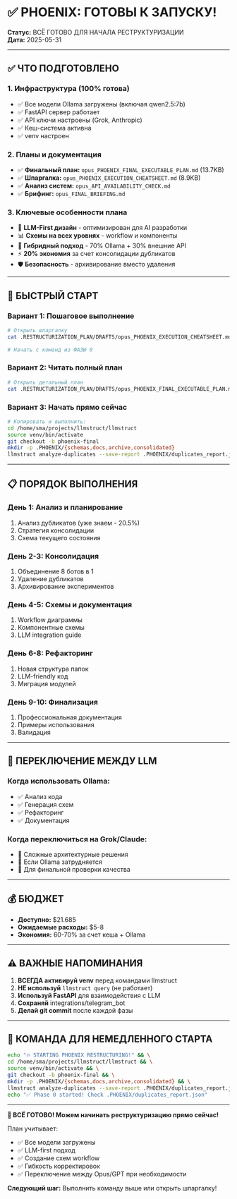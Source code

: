# ✅ PHOENIX: ГОТОВЫ К ЗАПУСКУ!

**Статус:** ВСЁ ГОТОВО ДЛЯ НАЧАЛА РЕСТРУКТУРИЗАЦИИ  
**Дата:** 2025-05-31

---

## ✅ ЧТО ПОДГОТОВЛЕНО

### **1. Инфраструктура (100% готова)**
- ✅ Все модели Ollama загружены (включая qwen2.5:7b)
- ✅ FastAPI сервер работает
- ✅ API ключи настроены (Grok, Anthropic)
- ✅ Кеш-система активна
- ✅ venv настроен

### **2. Планы и документация**
- ✅ **Финальный план:** `opus_PHOENIX_FINAL_EXECUTABLE_PLAN.md` (13.7KB)
- ✅ **Шпаргалка:** `opus_PHOENIX_EXECUTION_CHEATSHEET.md` (8.9KB)
- ✅ **Анализ систем:** `opus_API_AVAILABILITY_CHECK.md`
- ✅ **Брифинг:** `opus_FINAL_BRIEFING.md`

### **3. Ключевые особенности плана**
- 🎯 **LLM-First дизайн** - оптимизирован для AI разработки
- 📊 **Схемы на всех уровнях** - workflow и компоненты
- 🔄 **Гибридный подход** - 70% Ollama + 30% внешние API
- ⚡ **20% экономия** за счет консолидации дубликатов
- 🛡️ **Безопасность** - архивирование вместо удаления

---

## 🚀 БЫСТРЫЙ СТАРТ

### **Вариант 1: Пошаговое выполнение**
```bash
# Открыть шпаргалку
cat .RESTRUCTURIZATION_PLAN/DRAFTS/opus_PHOENIX_EXECUTION_CHEATSHEET.md

# Начать с команд из ФАЗЫ 0
```

### **Вариант 2: Читать полный план**
```bash
# Открыть детальный план
cat .RESTRUCTURIZATION_PLAN/DRAFTS/opus_PHOENIX_FINAL_EXECUTABLE_PLAN.md
```

### **Вариант 3: Начать прямо сейчас**
```bash
# Копировать и выполнить:
cd /home/sma/projects/llmstruct/llmstruct
source venv/bin/activate
git checkout -b phoenix-final
mkdir -p .PHOENIX/{schemas,docs,archive,consolidated}
llmstruct analyze-duplicates --save-report .PHOENIX/duplicates_report.json
```

---

## 📋 ПОРЯДОК ВЫПОЛНЕНИЯ

### **День 1: Анализ и планирование**
1. Анализ дубликатов (уже знаем - 20.5%)
2. Стратегия консолидации
3. Схема текущего состояния

### **День 2-3: Консолидация**
1. Объединение 8 ботов в 1
2. Удаление дубликатов
3. Архивирование экспериментов

### **День 4-5: Схемы и документация**
1. Workflow диаграммы
2. Компонентные схемы
3. LLM integration guide

### **День 6-8: Рефакторинг**
1. Новая структура папок
2. LLM-friendly код
3. Миграция модулей

### **День 9-10: Финализация**
1. Профессиональная документация
2. Примеры использования
3. Валидация

---

## 🔄 ПЕРЕКЛЮЧЕНИЕ МЕЖДУ LLM

### **Когда использовать Ollama:**
- ✅ Анализ кода
- ✅ Генерация схем
- ✅ Рефакторинг
- ✅ Документация

### **Когда переключиться на Grok/Claude:**
- 🔄 Сложные архитектурные решения
- 🔄 Если Ollama затрудняется
- 🔄 Для финальной проверки качества

---

## 💰 БЮДЖЕТ

- **Доступно:** $21.685
- **Ожидаемые расходы:** $5-8
- **Экономия:** 60-70% за счет кеша + Ollama

---

## ⚠️ ВАЖНЫЕ НАПОМИНАНИЯ

1. **ВСЕГДА активируй venv** перед командами llmstruct
2. **НЕ используй** `llmstruct query` (не работает)
3. **Используй FastAPI** для взаимодействия с LLM
4. **Сохраняй** integrations/telegram_bot
5. **Делай git commit** после каждой фазы

---

## 🎯 КОМАНДА ДЛЯ НЕМЕДЛЕННОГО СТАРТА

```bash
echo "🔥 STARTING PHOENIX RESTRUCTURING!" && \
cd /home/sma/projects/llmstruct/llmstruct && \
source venv/bin/activate && \
git checkout -b phoenix-final && \
mkdir -p .PHOENIX/{schemas,docs,archive,consolidated} && \
llmstruct analyze-duplicates --save-report .PHOENIX/duplicates_report.json && \
echo "✅ Phase 0 started! Check .PHOENIX/duplicates_report.json"
```

---

**🚀 ВСЁ ГОТОВО! Можем начинать реструктуризацию прямо сейчас!**

План учитывает:
- ✅ Все модели загружены
- ✅ LLM-first подход
- ✅ Создание схем workflow
- ✅ Гибкость корректировок
- ✅ Переключение между Opus/GPT при необходимости

**Следующий шаг:** Выполнить команду выше или открыть шпаргалку! 